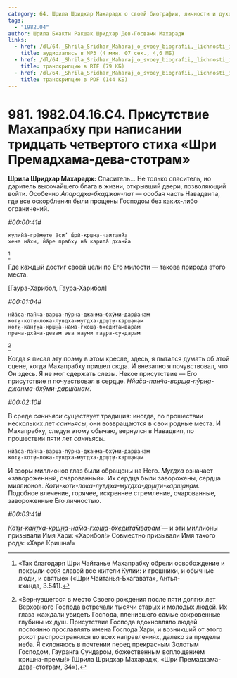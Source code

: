 ```yaml
---
category: 64. Шрила Шридхар Махарадж о своей биографии, личности и духовном опыте
tags:
  - "1982.04"
author: Шрила Бхакти Ракшак Шридхар Дев-Госвами Махарадж
links:
  - href: /dl/64._Shrila_Sridhar_Maharaj_o_svoey_biografii,_lichnosti_i_duhovnom_opyte/981_1982.04.16.C4_SridharMj_Prisutstvie_Mahaprabhu_pri_napisanii_tridcat_chetvertogo_stiha_Shri_Premadhama-deva-stotram.mp3
    title: аудиозапись в MP3 (4 мин. 07 сек., 4,6 МБ)
  - href: /dl/64._Shrila_Sridhar_Maharaj_o_svoey_biografii,_lichnosti_i_duhovnom_opyte/981_1982.04.16.C4_SridharMj_Prisutstvie_Mahaprabhu_pri_napisanii_tridcat_chetvertogo_stiha_Shri_Premadhama-deva-stotram.rtf
    title: транскрипцию в RTF (79 КБ)
  - href: /dl/64._Shrila_Sridhar_Maharaj_o_svoey_biografii,_lichnosti_i_duhovnom_opyte/981_1982.04.16.C4_SridharMj_Prisutstvie_Mahaprabhu_pri_napisanii_tridcat_chetvertogo_stiha_Shri_Premadhama-deva-stotram.pdf
    title: транскрипцию в PDF (144 КБ)
---
```


# 981. 1982.04.16.C4. Присутствие Махапрабху при написании тридцать четвертого стиха «Шри Премадхама-дева-стотрам»

**Шрила Шридхар Махарадж:** Спаситель… Не только спаситель, но даритель высочайшего блага в жизни, открывший двери, позволяющий войти. Особенно *Апарадха-бхаджан-пат* — особая часть Навадвипа, где все оскорбления были прощены Господом без каких-либо ограничений.

*#00:00:41#*

    кулийа̄-гра̄мете а̄си’ ш́рӣ-кр̣шн̣а-чаитанйа
    хена на̄хи, йа̄ре прабху на̄ карила̄ дханйа
[^_ftn1]

Где каждый достиг своей цели по Его милости — такова природа этого места.

[Гаура-Харибол, Гаура-Харибол]

*#00:01:04#*

    нйа̄са-пан̃ча-варш̣а-пӯрн̣а-джанма-бхӯми-дарш́анам̇
    кот̣и-кот̣и-лока-лувдха-мугдха-др̣ш̣т̣и-карш̣ан̣ам
    кот̣и-кан̣т̣ха-кр̣ш̣н̣а-на̄ма-гхош̣а-бхедита̄мварам̇
    према-дха̄ма-девам эва науми гаура-сундарам
[^_ftn2]

Когда я писал эту поэму в этом кресле, здесь, я пытался думать об этой сцене, когда Махапрабху пришел сюда. И внезапно я почувствовал, что Он здесь. Я не мог сдержать слезы. Некое присутствие — Его присутствие я почувствовал в сердце. *Нйа̄са-пан̃ча-варш̣а-пӯрн̣а-джанма-бхӯми-дарш́анам̇.*

*#00:02:10#*

В среде *санньяси* существует традиция: иногда, по прошествии нескольких лет *санньясы*, они возвращаются в свои родные места. И Махапрабху, следуя этому обычаю, вернулся в Навадвип, по прошествии пяти лет *санньясы.*

    нйа̄са-пан̃ча-варш̣а-пӯрн̣а-джанма-бхӯми-дарш́анам̇
    кот̣и-кот̣и-лока-лувдха-мугдха-др̣ш̣т̣и-карш̣ан̣ам

И взоры миллионов глаз были обращены на Него. *Мугдха* означает «завороженный, очарованный». Их сердца были заворожены, сердца миллионов. *Кот̣и-кот̣и-лока-лувдха-мугдха-др̣ш̣т̣и-карш̣ан̣ам.* Подобное влечение, горячее, искреннее стремление, очарованные, завороженные Его личностью.

*#00:03:41#*

*Кот̣и-кан̣т̣ха-кр̣ш̣н̣а-на̄ма-гхош̣а-бхедита̄мварам̇* — и эти миллионы призывали Имя Хари: «Харибол!» Совместно призывали Имя такого рода: «Харе Кришна!»



[^_ftn1]: «Так благодаря Шри Чайтанье Махапрабху обрели освобождение и покрыли себя славой все жители Кулии: и грешники, и обычные люди, и святые» («Шри Чайтанья-Бхагавата», Антья-кханда, 3.541).

[^_ftn2]: «Вернувшегося в место Своего рождения после пяти долгих лет Верховного Господа встречали тысячи старых и молодых людей. Их глаза жаждали увидеть Господа, пленившего самые сокровенные глубины их душ. Присутствие Господа вдохновляло людей постоянно прославлять имена Господа Хари, и возникший от этого рокот распространялся во всех направлениях, далеко за пределы неба. Я склоняюсь в почтении перед прекрасным Золотым Господом, Гауранга Сундаром, божественным воплощением кришна-премы!» (Шрила Шридхар Махарадж, «Шри Премадхама-дева-стотрам, 34»).

